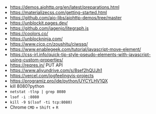 * https://demos.aiohttp.org/en/latest/preparations.html
* https://materializecss.com/getting-started.html
* https://github.com/aio-libs/aiohttp-demos/tree/master
* https://unblockit.pages.dev/
* https://github.com/jagenjo/litegraph.js
* https://coolors.co/
* https://unblockninja.com/
* https://www.cjcp.cn/zoushitu/cjwssq/
* https://www.enablegeek.com/tutorial/javascript-move-element/
* https://css-irl.info/quick-tip-style-pseudo-elements-with-javascript-using-custom-properties/
* https://reqres.in/ PUT API
* https://www.aliyundrive.com/s/8sef2hQUJh1
* https://vercel.com/jogfeelingvis-projects
* https://programiz.pro/ide/python/UYCYLHV1QX
* kill 8080?python
* `netstat -tlnp | grep 8080`
* `lsof -i :8080`
* `kill -9 $(lsof -ti tcp:8080)`
* Chrome `CMD` + `Shift` + `R`
